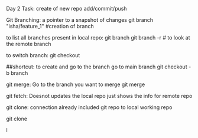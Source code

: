 Day 2
Task:
create of new repo
add/commit/push

Git Branching:
a pointer to a snapshot of changes
git branch "isha/feature_1" #creation of branch

to list all branches present in local repo: git branch
git branch -r # to look at the remote branch

to switch branch:
git checkout <branchName>

##shortcut: to create and go to the branch
go to main branch
git checkout -b branch <branchName> 

git merge:
Go to the branch you want to merge
git merge <branch>  

git fetch:
Doesnot updates the local repo just shows the info for remote repo


git clone:
connection already included git repo to local working repo

git clone <url>

 l